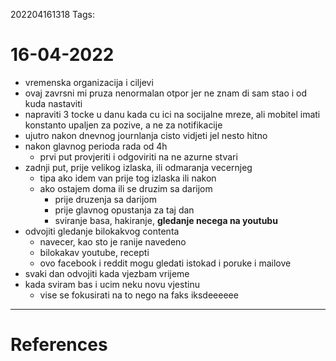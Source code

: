 202204161318
Tags: 

# 16-04-2022
- vremenska organizacija i ciljevi
- ovaj zavrsni mi pruza nenormalan otpor jer ne znam di sam stao i od kuda nastaviti
- napraviti 3 tocke u danu kada cu ici na socijalne mreze, ali mobitel imati konstanto upaljen za pozive, a ne za notifikacije
- ujutro nakon dnevnog journlanja cisto vidjeti jel nesto hitno
- nakon glavnog perioda rada od 4h
	- prvi put provjeriti i odgoviriti na ne azurne stvari
- zadnji put, prije velikog izlaska, ili odmaranja vecernjeg
	- tipa ako idem van prije tog izlaska ili nakon
	- ako ostajem doma ili se druzim sa darijom
		- prije druzenja sa darijom
		- prije glavnog opustanja za taj dan
		- sviranje basa, hakiranje, **gledanje necega na youtubu**
- odvojiti gledanje bilokakvog contenta
	- navecer, kao sto je ranije navedeno
	- bilokakav youtube, recepti
	- ovo facebook i reddit mogu gledati istokad i poruke i mailove
- svaki dan odvojiti kada vjezbam vrijeme
- kada sviram bas i ucim neku novu vjestinu
	- vise se fokusirati na to nego na faks iksdeeeeee
---
# References